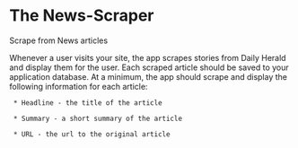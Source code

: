 # The News-Scraper
Scrape from News articles

Whenever a user visits your site, the app scrapes stories from Daily Herald and display them for the user. Each scraped article should be saved to your application database. At a minimum, the app should scrape and display the following information for each article:

     * Headline - the title of the article

     * Summary - a short summary of the article

     * URL - the url to the original article

   
